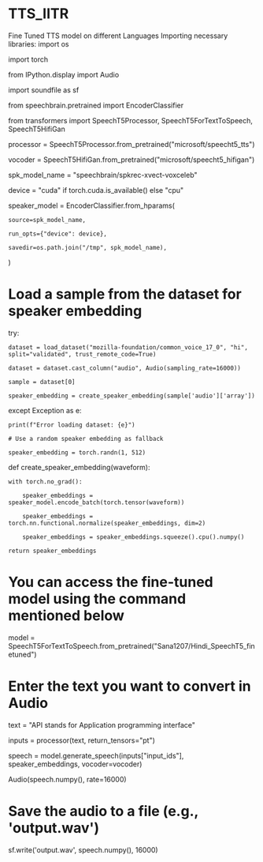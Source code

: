 # TTS_IITR
Fine Tuned TTS model on different Languages
Importing necessary libraries:
import os

import torch

from IPython.display import Audio

import soundfile as sf

from speechbrain.pretrained import EncoderClassifier

from transformers import SpeechT5Processor, SpeechT5ForTextToSpeech, SpeechT5HifiGan


processor = SpeechT5Processor.from_pretrained("microsoft/speecht5_tts")

vocoder = SpeechT5HifiGan.from_pretrained("microsoft/speecht5_hifigan")


spk_model_name = "speechbrain/spkrec-xvect-voxceleb"



device = "cuda" if torch.cuda.is_available() else "cpu"


speaker_model = EncoderClassifier.from_hparams(

    source=spk_model_name,
    
    run_opts={"device": device},

    savedir=os.path.join("/tmp", spk_model_name),

    
)


# Load a sample from the dataset for speaker embedding

try:

    dataset = load_dataset("mozilla-foundation/common_voice_17_0", "hi", split="validated", trust_remote_code=True)
    
    dataset = dataset.cast_column("audio", Audio(sampling_rate=16000))
    
    sample = dataset[0]
    
    speaker_embedding = create_speaker_embedding(sample['audio']['array'])
    
except Exception as e:

    print(f"Error loading dataset: {e}")

    # Use a random speaker embedding as fallback

    speaker_embedding = torch.randn(1, 512)


def create_speaker_embedding(waveform):

    with torch.no_grad():
    
        speaker_embeddings = speaker_model.encode_batch(torch.tensor(waveform))
        
        speaker_embeddings = torch.nn.functional.normalize(speaker_embeddings, dim=2)
        
        speaker_embeddings = speaker_embeddings.squeeze().cpu().numpy()

    return speaker_embeddings


# You can access the fine-tuned model using the command mentioned below


model = SpeechT5ForTextToSpeech.from_pretrained("Sana1207/Hindi_SpeechT5_finetuned")



# Enter the text you want to convert in Audio


text = "API stands for Application programming interface"


inputs = processor(text, return_tensors="pt")


speech = model.generate_speech(inputs["input_ids"], speaker_embeddings, vocoder=vocoder)



Audio(speech.numpy(), rate=16000)


# Save the audio to a file (e.g., 'output.wav')


sf.write('output.wav', speech.numpy(), 16000)


  
